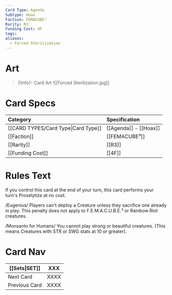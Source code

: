 ```yaml
---
Card Type: Agenda
Subtype: Hoax
Faction: FEMACUBE³
Rarity: R3
Funding Cost: 4F
tags: 
aliases:
  - Forced Sterilization
---
```

# Art

> [!info]- Card Art
> ![[Forced Sterilization.jpg]]

# Card Specs

| Category                            | Specification     |
|:----------------------------------- |:----------------- |
| [[CARD TYPES/Card Type\|Card Type]] | [[Agenda]] - [[Hoax]] |
| [[Faction]]                         | [[FEMACUBE³]]              |
| [[Rarity]]                          | [[R3]]              |
| [[Funding Cost]]                    | [[4F]]            |

# Rules Text

If you control this card at the end of your turn, this card performs your turn's Proselytize at no cost.

/Eugenius/ 
Players can't deploy a Creature unless they sacrifice one already in play. 
This penalty does not apply to F.E.M.A.C.U.B.E.³ or Rainbow Riot creatures.

/Monsanto for Humans/
You cannot play strong or beautiful creatures. (This means Creatures with STR or SWG stats at 10 or greater).

# Card Nav

| [[Sets\|SET]] | XXX |  
| --- | --- |  
| Next Card | XXXX |  
| Previous Card | XXXX |  

